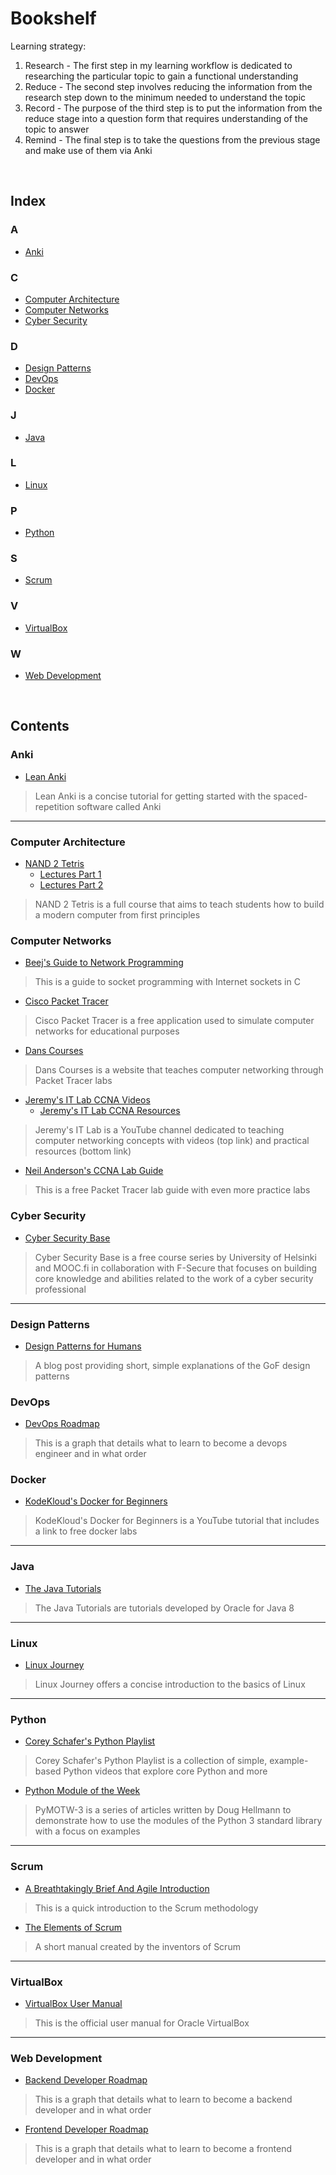 # Bookshelf
Learning strategy:
1. Research - The first step in my learning workflow is dedicated to researching the particular topic to gain a functional understanding
2. Reduce - The second step involves reducing the information from the research step down to the minimum needed to understand the topic
3. Record - The purpose of the third step is to put the information from the reduce stage into a question form that requires understanding of the topic to answer
4. Remind - The final step is to take the questions from the previous stage and make use of them via Anki

<br/>
  
## Index
### A
- [Anki](#Anki)
### C
- [Computer Architecture](#Computer-Architecture)  
- [Computer Networks](#Computer-Networks)
- [Cyber Security](#Cyber-Security)
### D
- [Design Patterns](#Design-Patterns)
- [DevOps](#DevOps)
- [Docker](#Docker)
### J
- [Java](#Java)
### L
- [Linux](#Linux)
### P
- [Python](#Python)
### S
- [Scrum](#Scrum)
### V
- [VirtualBox](#VirtualBox)
### W
- [Web Development](#Web-Development)
  
<br/>
  
## Contents
### Anki
- [Lean Anki](https://leananki.com/start-here/)
> Lean Anki is a concise tutorial for getting started with the spaced-repetition software called Anki

---

### Computer Architecture
- [NAND 2 Tetris](https://www.nand2tetris.org/course)
  - [Lectures Part 1](https://www.youtube.com/playlist?list=PLrDd_kMiAuNmSb-CKWQqq9oBFN_KNMTaI)
  - [Lectures Part 2](https://www.youtube.com/playlist?list=PLrDd_kMiAuNmllp9vuPqCuttC1XL9VyVh)
> NAND 2 Tetris is a full course that aims to teach students how to build a modern computer from first principles

### Computer Networks
- [Beej's Guide to Network Programming](https://beej.us/guide/bgnet/html/)
> This is a guide to socket programming with Internet sockets in C

- [Cisco Packet Tracer](https://www.netacad.com/courses/packet-tracer/introduction-packet-tracer)
> Cisco Packet Tracer is a free application used to simulate computer networks for educational purposes

- [Dans Courses](http://danscourses.com/)
> Dans Courses is a website that teaches computer networking through Packet Tracer labs

- [Jeremy's IT Lab CCNA Videos](https://www.youtube.com/playlist?list=PLxbwE86jKRgMpuZuLBivzlM8s2Dk5lXBQ)
  - [Jeremy's IT Lab CCNA Resources](https://jeremysitlab.com/ccna-course-files)
> Jeremy's IT Lab is a YouTube channel dedicated to teaching computer networking concepts with videos (top link) and practical resources (bottom link)

- [Neil Anderson's CCNA Lab Guide](https://www.flackbox.com/cisco-ccna-lab-guide?affiliate=jeremysitlab)
> This is a free Packet Tracer lab guide with even more practice labs

### Cyber Security
- [Cyber Security Base](https://cybersecuritybase.mooc.fi/)
> Cyber Security Base is a free course series by University of Helsinki and MOOC.fi in collaboration with F-Secure that focuses on building core knowledge and abilities related to the work of a cyber security professional

---

### Design Patterns
- [Design Patterns for Humans](https://roadmap.sh/guides/design-patterns-for-humans)
> A blog post providing short, simple explanations of the GoF design patterns

### DevOps
- [DevOps Roadmap](https://roadmap.sh/devops)
> This is a graph that details what to learn to become a devops engineer and in what order

### Docker
- [KodeKloud's Docker for Beginners](https://www.youtube.com/watch?v=zJ6WbK9zFpI&t=1)
> KodeKloud's Docker for Beginners is a YouTube tutorial that includes a link to free docker labs

---

### Java
- [The Java Tutorials](https://docs.oracle.com/javase/tutorial/index.html)
> The Java Tutorials are tutorials developed by Oracle for Java 8

---

### Linux
- [Linux Journey](https://linuxjourney.com/)
> Linux Journey offers a concise introduction to the basics of Linux

---

### Python
- [Corey Schafer's Python Playlist](https://www.youtube.com/playlist?list=PL-osiE80TeTt2d9bfVyTiXJA-UTHn6WwU)
> Corey Schafer's Python Playlist is a collection of simple, example-based Python videos that explore core Python and more

- [Python Module of the Week](https://pymotw.com/3/)
> PyMOTW-3 is a series of articles written by Doug Hellmann to demonstrate how to use the modules of the Python 3 standard library with a focus on examples

---

### Scrum
- [A Breathtakingly Brief And Agile Introduction](https://agilelearninglabs.com/resources/scrum-introduction/)
> This is a quick introduction to the Scrum methodology

- [The Elements of Scrum](https://www.google.com/url?sa=t&rct=j&q=&esrc=s&source=web&cd=&ved=2ahUKEwj_lNfQtdrtAhVPlFkKHQGfBTYQFjAJegQIChAC&url=https%3A%2F%2Fwww.scrumguides.org%2Fdocs%2Fscrumguide%2Fv1%2Fscrum-guide-us.pdf&usg=AOvVaw2MI7AQLlraUqA2Lb9M_SNq)
> A short manual created by the inventors of Scrum

---

### VirtualBox
- [VirtualBox User Manual](https://www.virtualbox.org/manual/UserManual.html)
> This is the official user manual for Oracle VirtualBox

---

### Web Development
- [Backend Developer Roadmap](https://roadmap.sh/backend)
> This is a graph that details what to learn to become a backend developer and in what order

- [Frontend Developer Roadmap](https://roadmap.sh/frontend)
> This is a graph that details what to learn to become a frontend developer and in what order
